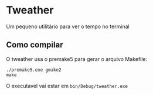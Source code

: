 # Tweather
Um pequeno utilitário para ver o tempo no terminal

## Como compilar

O tweather usa o premake5 para gerar o arquivo Makefile:
```
./premake5.exe gmake2
make
```

O executavel vai estar em `bin/Debug/tweather.exe`
